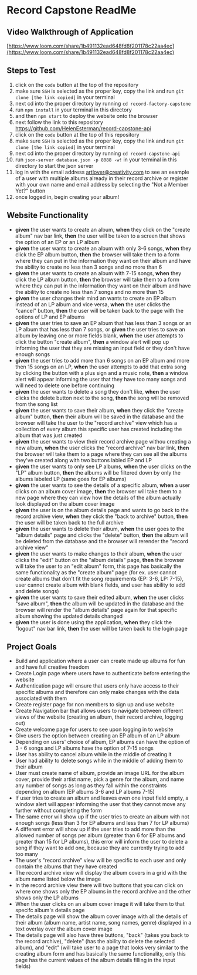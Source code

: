 # Record Capstone ReadMe
## Video Walkthrough of Application
[https://www.loom.com/share/1b491132ead648fd8f201178c22aa4ec](https://www.loom.com/share/1b491132ead648fd8f201178c22aa4ec)
## Steps to Test
  1. click on the `code` button at the top of the repository
  2. make sure `SSH` is selected as the proper key, copy the link and run `git clone [the link copied]` in your terminal
  3. next cd into the proper directory by running `cd record-factory-capstone`
  4. run `npm install` in your terminal in this directory
  5. and then `npm start` to deploy the website onto the browser
  6. next follow the link to this repository https://github.com/HelenEsterman/record-capstone-api
  7. click on the `code` button at the top of this repository
  8. make sure `SSH` is selected as the proper key, copy the link and run `git clone [the link copied]` in your terminal
  9. next cd into the proper directory by running `cd record-capstone-api`
  10. run `json-server database.json -p 8088 -w!` in your terminal in this directory to start the json server
  11. log in with the email address artlover@creativity.com to see an example of a user with multiple albums already in their record archive or register with your own name and email address by selecting the "Not a Member Yet?" button
  12. once logged in, begin creating your album!
## Website Functionality
  - **given** the user wants to create an album, **when** they click on the "create album" nav bar link, **then** the user will be taken to a screen that shows the option of an EP or an LP album
  - **given** the user wants to create an album with only 3-6 songs, **when** they click the EP album button, **then** the browser will take them to a form where they can put in the information they want on their album and have the ability to create no less than 3 songs and no more than 6
  - **given** the user wants to create an album with 7-15 songs, **when** they click the LP album button, **then** the browser will take them to a form where they can put in the information they want on their album and have the ability to create no less than 7 songs and no more than 15
  - **given** the user changes their mind an wants to create an EP album instead of an LP album and vice versa, **when** the user clicks the "cancel" button, **then** the user will be taken back to the page with the options of LP and EP albums
  - **given** the user tries to save an EP album that has less than 3 songs or an LP album that has less than 7 songs, or **given** the user tries to save an album by leaving one or more fields blank, **when** the user attempts to click the button "create album", **then** a window alert will pop up informing the user that they are missing an input field or they don't have enough songs
  - **given** the user tries to add more than 6 songs on an EP album and more then 15 songs on an LP, **when** the user attempts to add that extra song by clicking the button with a plus sign and a music note, **then** a window alert will appear informing the user that they have too many songs and will need to delete one before continuing
  - **given** the user wants to delete a song they don't like, **when** the user clicks the delete button next to the song, **then** the song will be removed from the song list
  - **given** the user wants to save their album, **when** they click the "create album" button, **then** their album will be saved in the database and the browser will take the user to the "record archive" view which has a collection of every album this specific user has created including the album that was just created
  - **given** the user wants to view their record archive page withou creating a new album, **when** the user clicks the "record archive" nav bar link, **then** the browser will take them to a page where they can see all the albums they've created along with two buttons labled EP and LP
  - **given** the user wants to only see LP albums, **when** the user clicks on the "LP" album button, **then** the albums will be filtered down by only the albums labeled LP (same goes for EP albums)
  - **given** the user wants to see the details of a specific album, **when** a user clicks on an album cover image, **then** the browser will take them to a new page where they can view how the details of the album actually look displayed on the album cover image
  - **given** the user is on the album details page and wants to go back to the record archive view, **when** they click the "back to archive" button, **then** the user will be taken back to the full archive
  - **given** the user wants to delete their album, **when** the user goes to the "album details" page and clicks the "delete" button, **then** the album will be deleted from the database and the browser will rerender the "record archive view"
  - **given** the user wants to make changes to their album, **when** the user clicks the "edit" button on the "album details" page, **then** the browser will take the user to an "edit album" form, this page has basically the same functionality as the "create album" page (for ex. user cannot create albums that don't fit the song requirements (EP: 3-6, LP: 7-15), user cannot create album with blank fields, and user has ability to add and delete songs)
  - **given** the user wants to save their edited album, **when** the user clicks "save album", **then** the album will be updated in the database and the browser will render the "album details" page again for that specific album showing the updated details changed
  - **given** the user is done using the application, **when** they click the "logout" nav bar link, **then** the user will be taken back to the login page
## Project Goals
  - Build and application where a user can create made up albums for fun and have full creative freedom
  - Create Login page where users have to authenticate before entering the website
  - Authentication page will ensure that users only have access to their specific albums and therefore can only make changes with the data associated with them
  - Create register page for non members to sign up and use website
  - Create Navigation bar that allows users to navigate between different views of the website (creating an album, their record archive, logging out)
  - Create welcome page for users to see upon logging in to website
  - Give users the option between creating an EP album of an LP album
  - Depending on users' choice of album, EP albums can have the option of 3 - 6 songs and LP albums have the option of 7-15 songs
  - User has ability to cancel album while in the middle of creating it
  - User had ability to delete songs while in the middle of adding them to their album
  - User must create name of album, provide an image URL for the album cover, provide their artist name, pick a genre for the album, and name any number of songs as long as they fall within the constraints       depending on album (EP albums 3-6 and LP albums 7-15)
  - If user tries to create an album and leaves even one input field empty, a window alert will appear informing the user that they cannot move any further without completing the form
  - The same error will show up if the user tries to create an album with not enough songs (less than 3 for EP albums and less than 7 for LP albums)
  - A different error will show up if the user tries to add more than the allowed number of songs per album (greater than 6 for EP albums and greater than 15 for LP albums), this error will inform the user to delete a song if they want to add one, because they are currently trying to add too many
  - The user's "record archive" view will be specific to each user and only contain the albums that they have created
  - The record archive view will display the album covers in a grid with the album name listed below the image
  - In the record archive view there will two buttons that you can click on where one shows only the EP albums in the record archive and the other shows only the LP albums
  - When the user clicks on an album cover image it will take them to that specifc album's details page
  - The details page will show the album cover image with all the details of their album (album name, artist name, song names, genre) displayed in a text overlay over the album cover image
  - The details page will also have three buttons, "back" (takes you back to the record archive), "delete" (has the ability to delete the selected album), and "edit" (will take user to a page that looks very similar to the creating album form and has basically the same functionality, only this page has the current values of the album details filling in the input fields)
